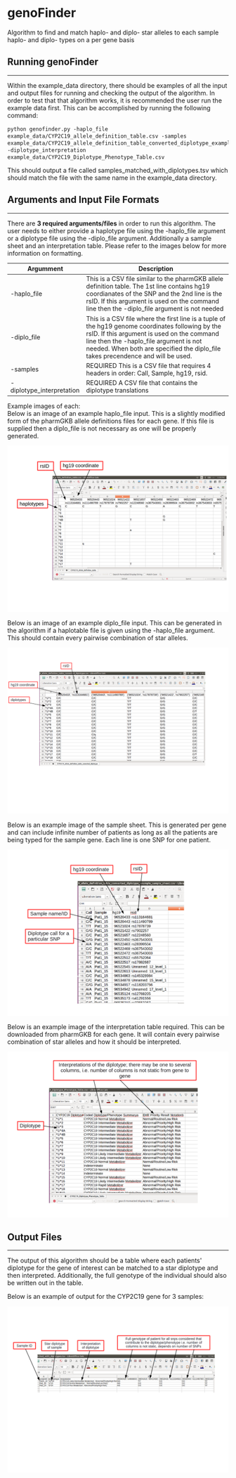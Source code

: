 # genoFinder
Algorithm to find and  match haplo- and diplo- star alleles to each sample haplo- and diplo- types on a per gene basis

## Running genoFinder
----------------------
Within the example_data directory, there should be examples of all the input and output files for running and checking the output of the algorithm.  In order to test that that algorithm works, it is recommended the user run the example data first.  This can be accomplished by running the following command:
```
python genofinder.py -haplo_file example_data/CYP2C19_allele_definition_table.csv -samples example_data/CYP2C19_allele_definition_table_converted_diplotype_example_sample_sheet.csv -diplotype_interpretation example_data/CYP2C19_Diplotype_Phenotype_Table.csv
```
This should output a file called samples_matched_with_diplotypes.tsv which should match the file with the same name in the example_data directory.  

## Arguments and Input File Formats
------------------------------------
There are **3 required arguments/files** in order to run this algorithm.  The user needs to either provide a haplotype file using the -haplo_file argument or a diplotype file using the -diplo_file argument.  Additionally a sample sheet and an interpretation table.  Please refer to the images below for more information on formatting.

| Argumment | Description |
| --- | --- |
| -haplo_file | This is a CSV file similar to the pharmGKB allele definition table.  The 1st line contains hg19 coordianates of the SNP and the 2nd line is the rsID.  If this argument is used on the command line then the -diplo_file argument is not needed |
| -diplo_file | This is a CSV file where the first line is a tuple of the hg19 genome coordinates following by the rsID. If this argument is used on the command line then the -haplo_file argument is not needed.  When both are specified the diplo_file takes precendence and will be used.|
| -samples | REQUIRED This is a CSV file that requires 4 headers in order: Call, Sample, hg19, rsid.|
| -diplotype_interpretation | REQUIRED A CSV file that contains the diplotype translations |

Example images of each:  
Below is an image of an example haplo_file input.  This is a slightly modified form of the pharmGKB allele definitions files for each gene.  If this file is supplied then a diplo_file is not necessary as one will be properly generated.
<p align="center">
<img src="https://github.com/tbrunetti/genoFinder/blob/master/haplo_file_example_annotated.png"/>
</p>  


Below is an image of an example diplo_file input.  This can be generated in the algorithm if a haplotable file is given using the -haplo_file argument.  This should contain every pairwise combination of star alleles.
<p align="center">
<img src="https://github.com/tbrunetti/genoFinder/blob/master/diplo_file_example_annotated.png"/>
</p>


Below is an example image of the sample sheet.  This is generated per gene and can include infinite number of patients as long as all the patients are being typed for the sample gene.  Each line is one SNP for one patient.
<p align="center">
<img src="https://github.com/tbrunetti/genoFinder/blob/master/sample_sheet_example_annotated.png"/>
</p>

Below is an example image of the interpretation table required.  This can be downloaded from pharmGKB for each gene.  It will contain every pairwise combination of star alleles and how it should be interpreted.
<p align="center">
<img src="https://github.com/tbrunetti/genoFinder/blob/master/diplotype_interpretation_example_annotated.png"/>
</p>

##  Output Files
-----------------
The output of this algorithm should be a table where each patients' diplotype for the gene of interest can be matched to a star diplotype and then interpreted.  Additionally, the full genotype of the individual should also be written out in the table.

Below is an example of output for the CYP2C19 gene for 3 samples:
<p align="center">
<img src="https://github.com/tbrunetti/genoFinder/blob/master/output_example_annotated.png"/>
</p>

